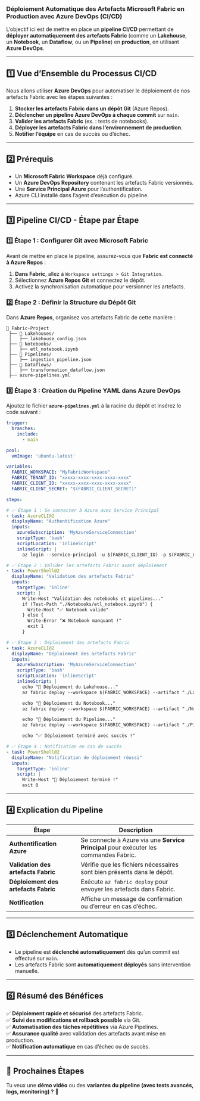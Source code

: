### **Déploiement Automatique des Artefacts Microsoft Fabric en Production avec Azure DevOps (CI/CD)**
L’objectif ici est de mettre en place un **pipeline CI/CD** permettant de **déployer automatiquement des artefacts Fabric** (comme un **Lakehouse**, un **Notebook**, un **Dataflow**, ou un **Pipeline**) en **production**, en utilisant **Azure DevOps**.

---

## **1️⃣ Vue d’Ensemble du Processus CI/CD**
Nous allons utiliser **Azure DevOps** pour automatiser le déploiement de nos artefacts Fabric avec les étapes suivantes :

1. **Stocker les artefacts Fabric dans un dépôt Git** (Azure Repos).
2. **Déclencher un pipeline Azure DevOps à chaque commit** sur `main`.
3. **Valider les artefacts Fabric** (ex. : tests de notebooks).
4. **Déployer les artefacts Fabric dans l’environnement de production**.
5. **Notifier l’équipe** en cas de succès ou d’échec.

---

## **2️⃣ Prérequis**
- Un **Microsoft Fabric Workspace** déjà configuré.
- Un **Azure DevOps Repository** contenant les artefacts Fabric versionnés.
- Une **Service Principal Azure** pour l’authentification.
- Azure CLI installé dans l’agent d’exécution du pipeline.

---

## **3️⃣ Pipeline CI/CD - Étape par Étape**

### **1️⃣ Étape 1 : Configurer Git avec Microsoft Fabric**
Avant de mettre en place le pipeline, assurez-vous que **Fabric est connecté à Azure Repos** :

1. **Dans Fabric**, allez à `Workspace settings > Git Integration`.
2. Sélectionnez **Azure Repos Git** et connectez le dépôt.
3. Activez la synchronisation automatique pour versionner les artefacts.

### **2️⃣ Étape 2 : Définir la Structure du Dépôt Git**
Dans **Azure Repos**, organisez vos artefacts Fabric de cette manière :

```
📂 Fabric-Project
 ├── 📂 Lakehouses/
 │   ├── lakehouse_config.json
 ├── 📂 Notebooks/
 │   ├── etl_notebook.ipynb
 ├── 📂 Pipelines/
 │   ├── ingestion_pipeline.json
 ├── 📂 Dataflows/
 │   ├── transformation_dataflow.json
 ├── azure-pipelines.yml
```

### **3️⃣ Étape 3 : Création du Pipeline YAML dans Azure DevOps**
Ajoutez le fichier **`azure-pipelines.yml`** à la racine du dépôt et insérez le code suivant :

```yaml
trigger:
  branches:
    include:
      - main

pool:
  vmImage: 'ubuntu-latest'

variables:
  FABRIC_WORKSPACE: "MyFabricWorkspace"
  FABRIC_TENANT_ID: "xxxxx-xxxx-xxxx-xxxx-xxxx"
  FABRIC_CLIENT_ID: "xxxxx-xxxx-xxxx-xxxx-xxxx"
  FABRIC_CLIENT_SECRET: "$(FABRIC_CLIENT_SECRET)"

steps:

# ✅ Étape 1 : Se connecter à Azure avec Service Principal
- task: AzureCLI@2
  displayName: "Authentification Azure"
  inputs:
    azureSubscription: 'MyAzureServiceConnection'
    scriptType: 'bash'
    scriptLocation: 'inlineScript'
    inlineScript: |
      az login --service-principal -u $(FABRIC_CLIENT_ID) -p $(FABRIC_CLIENT_SECRET) --tenant $(FABRIC_TENANT_ID)

# ✅ Étape 2 : Valider les artefacts Fabric avant déploiement
- task: PowerShell@2
  displayName: "Validation des artefacts Fabric"
  inputs:
    targetType: 'inline'
    script: |
      Write-Host "Validation des notebooks et pipelines..."
      if (Test-Path "./Notebooks/etl_notebook.ipynb") {
        Write-Host "✅ Notebook valide"
      } else {
        Write-Error "❌ Notebook manquant !"
        exit 1
      }

# ✅ Étape 3 : Déploiement des artefacts Fabric
- task: AzureCLI@2
  displayName: "Déploiement des artefacts Fabric"
  inputs:
    azureSubscription: 'MyAzureServiceConnection'
    scriptType: 'bash'
    scriptLocation: 'inlineScript'
    inlineScript: |
      echo "📢 Déploiement du Lakehouse..."
      az fabric deploy --workspace $(FABRIC_WORKSPACE) --artifact "./Lakehouses/lakehouse_config.json"

      echo "📢 Déploiement du Notebook..."
      az fabric deploy --workspace $(FABRIC_WORKSPACE) --artifact "./Notebooks/etl_notebook.ipynb"

      echo "📢 Déploiement du Pipeline..."
      az fabric deploy --workspace $(FABRIC_WORKSPACE) --artifact "./Pipelines/ingestion_pipeline.json"

      echo "✅ Déploiement terminé avec succès !"

# ✅ Étape 4 : Notification en cas de succès
- task: PowerShell@2
  displayName: "Notification de déploiement réussi"
  inputs:
    targetType: 'inline'
    script: |
      Write-Host "🚀 Déploiement terminé !"
      exit 0
```

---

## **4️⃣ Explication du Pipeline**
| Étape | Description |
|---|---|
| **Authentification Azure** | Se connecte à Azure via une **Service Principal** pour exécuter les commandes Fabric. |
| **Validation des artefacts Fabric** | Vérifie que les fichiers nécessaires sont bien présents dans le dépôt. |
| **Déploiement des artefacts Fabric** | Exécute `az fabric deploy` pour envoyer les artefacts dans Fabric. |
| **Notification** | Affiche un message de confirmation ou d’erreur en cas d’échec. |

---

## **5️⃣ Déclenchement Automatique**
- Le pipeline est **déclenché automatiquement** dès qu’un commit est effectué sur `main`.
- Les artefacts Fabric sont **automatiquement déployés** sans intervention manuelle.

---

## **6️⃣ Résumé des Bénéfices**
✅ **Déploiement rapide et sécurisé** des artefacts Fabric.  
✅ **Suivi des modifications et rollback possible** via Git.  
✅ **Automatisation des tâches répétitives** via Azure Pipelines.  
✅ **Assurance qualité** avec validation des artefacts avant mise en production.  
✅ **Notification automatique** en cas d’échec ou de succès.

---

## **🎯 Prochaines Étapes**
Tu veux une **démo vidéo** ou des **variantes du pipeline (avec tests avancés, logs, monitoring) ?** 🚀